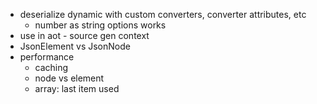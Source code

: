 - deserialize dynamic with custom converters, converter attributes, etc
    - number as string options works
- use in aot - source gen context
- JsonElement vs JsonNode
- performance
    - caching
    - node vs element
    - array: last item used